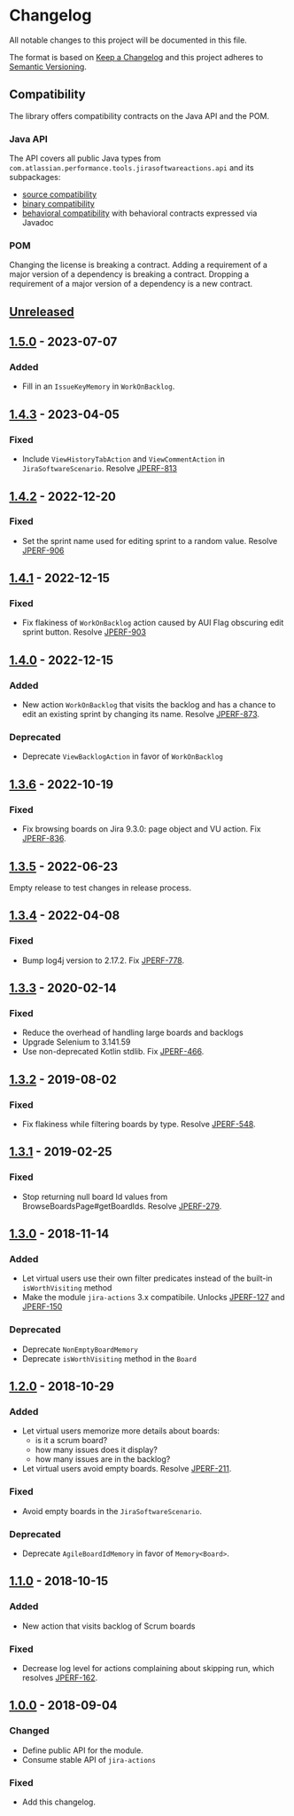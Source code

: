 # Changelog
All notable changes to this project will be documented in this file.

The format is based on [Keep a Changelog](http://keepachangelog.com/en/1.0.0/)
and this project adheres to [Semantic Versioning](http://semver.org/spec/v2.0.0.html).

## Compatibility
The library offers compatibility contracts on the Java API and the POM.

### Java API
The API covers all public Java types from `com.atlassian.performance.tools.jirasoftwareactions.api` and its subpackages:

  * [source compatibility]
  * [binary compatibility]
  * [behavioral compatibility] with behavioral contracts expressed via Javadoc

[source compatibility]: http://cr.openjdk.java.net/~darcy/OpenJdkDevGuide/OpenJdkDevelopersGuide.v0.777.html#source_compatibility
[binary compatibility]: http://cr.openjdk.java.net/~darcy/OpenJdkDevGuide/OpenJdkDevelopersGuide.v0.777.html#binary_compatibility
[behavioral compatibility]: http://cr.openjdk.java.net/~darcy/OpenJdkDevGuide/OpenJdkDevelopersGuide.v0.777.html#behavioral_compatibility

### POM
Changing the license is breaking a contract.
Adding a requirement of a major version of a dependency is breaking a contract.
Dropping a requirement of a major version of a dependency is a new contract.

## [Unreleased]
[Unreleased]: https://github.com/atlassian/jira-software-actions/compare/release-1.5.0...master

## [1.5.0] - 2023-07-07
[1.5.0]: https://github.com/atlassian/jira-software-actions/compare/release-1.4.3...release-1.5.0

### Added
- Fill in an `IssueKeyMemory` in `WorkOnBacklog`.

## [1.4.3] - 2023-04-05
[1.4.3]: https://github.com/atlassian/jira-software-actions/compare/release-1.4.2...release-1.4.3

### Fixed
- Include `ViewHistoryTabAction` and `ViewCommentAction` in `JiraSoftwareScenario`. Resolve [JPERF-813]

[JPERF-813]: https://ecosystem.atlassian.net/browse/JPERF-813

## [1.4.2] - 2022-12-20
[1.4.2]: https://github.com/atlassian/jira-software-actions/compare/release-1.4.1...release-1.4.2

### Fixed
- Set the sprint name used for editing sprint to a random value. Resolve [JPERF-906]

[JPERF-906]: https://ecosystem.atlassian.net/browse/JPERF-906

## [1.4.1] - 2022-12-15
[1.4.1]: https://github.com/atlassian/jira-software-actions/compare/release-1.4.0...release-1.4.1

### Fixed
- Fix flakiness of `WorkOnBacklog` action caused by AUI Flag obscuring edit sprint button. Resolve [JPERF-903]

[JPERF-903]: https://ecosystem.atlassian.net/browse/JPERF-903

## [1.4.0] - 2022-12-15
[1.4.0]: https://github.com/atlassian/jira-software-actions/compare/release-1.3.6...release-1.4.0

### Added
- New action `WorkOnBacklog` that visits the backlog and has a chance to edit an existing sprint by changing its name. Resolve [JPERF-873].

### Deprecated
- Deprecate `ViewBacklogAction` in favor of `WorkOnBacklog`

[JPERF-873]: https://ecosystem.atlassian.net/browse/JPERF-873

## [1.3.6] - 2022-10-19
[1.3.6]: https://github.com/atlassian/jira-software-actions/compare/release-1.3.5...release-1.3.6

### Fixed
- Fix browsing boards on Jira 9.3.0: page object and VU action. Fix [JPERF-836].

[JPERF-836]: https://ecosystem.atlassian.net/browse/JPERF-836

## [1.3.5] - 2022-06-23
[1.3.5]: https://github.com/atlassian/jira-software-actions/compare/release-1.3.4...release-1.3.5

Empty release to test changes in release process.

## [1.3.4] - 2022-04-08
[1.3.4]: https://github.com/atlassian/jira-software-actions/compare/release-1.3.3...release-1.3.4

### Fixed
- Bump log4j version to 2.17.2. Fix [JPERF-778].

[JPERF-778]: https://ecosystem.atlassian.net/browse/JPERF-778

## [1.3.3] - 2020-02-14
[1.3.3]: https://github.com/atlassian/jira-software-actions/compare/release-1.3.2...release-1.3.3

### Fixed
- Reduce the overhead of handling large boards and backlogs
- Upgrade Selenium to 3.141.59
- Use non-deprecated Kotlin stdlib. Fix [JPERF-466].

[JPERF-466]: https://ecosystem.atlassian.net/browse/JPERF-466

## [1.3.2] - 2019-08-02
[1.3.2]: https://github.com/atlassian/jira-software-actions/compare/release-1.3.1...release-1.3.2

### Fixed 
- Fix flakiness while filtering boards by type. Resolve [JPERF-548].

[JPERF-548]: https://ecosystem.atlassian.net/browse/JPERF-548

## [1.3.1] - 2019-02-25
[1.3.1]: https://github.com/atlassian/jira-software-actions/compare/release-1.3.0...release-1.3.1

### Fixed 
- Stop returning null board Id values from BrowseBoardsPage#getBoardIds. Resolve [JPERF-279].

[JPERF-279]: https://ecosystem.atlassian.net/browse/JPERF-279

## [1.3.0] - 2018-11-14
[1.3.0]: https://github.com/atlassian/jira-software-actions/compare/release-1.2.0...release-1.3.0

### Added
- Let virtual users use their own filter predicates instead of the built-in `isWorthVisiting` method
- Make the module `jira-actions` 3.x compatibile. Unlocks [JPERF-127] and [JPERF-150]

[JPERF-127]: https://ecosystem.atlassian.net/browse/JPERF-127
[JPERF-150]: https://ecosystem.atlassian.net/browse/JPERF-150

### Deprecated
- Deprecate `NonEmptyBoardMemory` 
- Deprecate `isWorthVisiting` method in the `Board`

## [1.2.0] - 2018-10-29
[1.2.0]: https://github.com/atlassian/jira-software-actions/compare/release-1.1.0...release-1.2.0

### Added
- Let virtual users memorize more details about boards:
  - is it a scrum board?
  - how many issues does it display?
  - how many issues are in the backlog?
- Let virtual users avoid empty boards. Resolve [JPERF-211].

### Fixed
- Avoid empty boards in the `JiraSoftwareScenario`.

### Deprecated
- Deprecate `AgileBoardIdMemory` in favor of `Memory<Board>`.

[JPERF-211]: https://ecosystem.atlassian.net/browse/JPERF-211

## [1.1.0] - 2018-10-15
[1.1.0]: https://github.com/atlassian/jira-software-actions/compare/release-1.0.0...release-1.1.0

### Added
- New action that visits backlog of Scrum boards

### Fixed
- Decrease log level for actions complaining about skipping run, which resolves [JPERF-162].

[JPERF-162]: https://ecosystem.atlassian.net/browse/JPERF-162

## [1.0.0] - 2018-09-04
[1.0.0]: https://github.com/atlassian/jira-software-actions/compare/release-0.1.1...release-1.0.0

### Changed
- Define public API for the module.
- Consume stable API of `jira-actions`

### Fixed
- Add this changelog.
